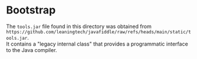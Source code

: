 # Bootstrap

The `tools.jar` file found in this directory was obtained from `https://github.com/leaningtech/javafiddle/raw/refs/heads/main/static/tools.jar`.  
It contains a "legacy internal class" that provides a programmatic interface to the Java compiler.
